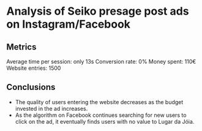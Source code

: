 # Analysis of Seiko presage post ads on Instagram/Facebook

## Metrics

Average time per session: only 13s
Conversion rate: 0%
Money spent: 110€
Website entries: 1500

## Conclusions

* The quality of users entering the website decreases as the budget invested in the ad increases.
* As the algorithm on Facebook continues searching for new users to click on the ad, it eventually finds users with no value to Lugar da Jóia.
